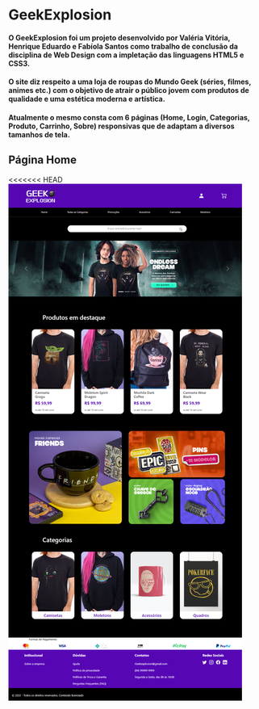 # GeekExplosion
 
#### O GeekExplosion foi um projeto desenvolvido por Valéria Vitória, Henrique Eduardo e Fabíola Santos como trabalho de conclusão da disciplina de Web Design com a impletação das linguagens HTML5 e CSS3.

#### O site diz respeito a uma loja de roupas do Mundo Geek (séries, filmes, animes etc.) com o objetivo de atrair o público jovem com produtos de qualidade e uma estética moderna e artística.

#### Atualmente o mesmo consta com 6 páginas (Home, Login, Categorias, Produto, Carrinho, Sobre) responsivas que de adaptam a diversos tamanhos de tela.

## Página Home
<<<<<<< HEAD
<img src="SCREENSHOTS SITE\127.0.0.1_5501_HOME_index.html.png">
